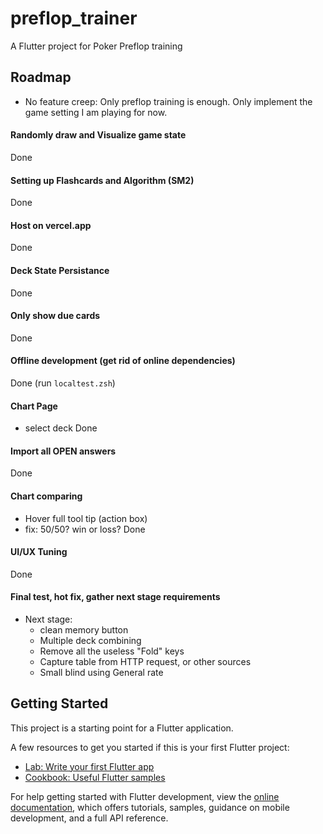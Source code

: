 # preflop_trainer

A Flutter project for Poker Preflop training

## Roadmap
- No feature creep: Only preflop training is enough. Only implement the game setting I am playing for now.

#### Randomly draw and Visualize game state
Done
#### Setting up Flashcards and Algorithm (SM2)
Done
#### Host on vercel.app
Done
#### Deck State Persistance
Done
#### Only show due cards
Done
#### Offline development (get rid of online dependencies)
Done (run `localtest.zsh`)
#### Chart Page
- select deck
Done
#### Import all OPEN answers
Done
#### Chart comparing
- Hover full tool tip (action box)
- fix: 50/50? win or loss?
Done

#### UI/UX Tuning
Done

#### Final test, hot fix, gather next stage requirements
- Next stage:
    - clean memory button
    - Multiple deck combining
    - Remove all the useless "Fold" keys
    - Capture table from HTTP request, or other sources
    - Small blind using General rate

## Getting Started

This project is a starting point for a Flutter application.

A few resources to get you started if this is your first Flutter project:

- [Lab: Write your first Flutter app](https://docs.flutter.dev/get-started/codelab)
- [Cookbook: Useful Flutter samples](https://docs.flutter.dev/cookbook)

For help getting started with Flutter development, view the
[online documentation](https://docs.flutter.dev/), which offers tutorials,
samples, guidance on mobile development, and a full API reference.
